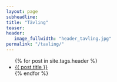 ```yaml
---
layout: page
subheadline:
title: "Tävling"
teaser:
header:
   image_fullwidth: "header_tavling.jpg"
permalink: "/tavling/"
---
```

<ul>
    {% for post in site.tags.header %}
    <li><a href="{{ site.url }}{{ site.baseurl }}{{ post.url }}">{{ post.title }}</a></li>
    {% endfor %}
</ul>
